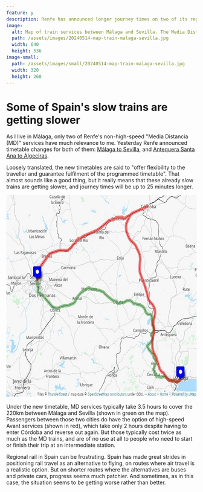 ```yaml
---
feature: y
description: Renfe has announced longer journey times on two of its regional routes in Andalucía.
image:
  alt: Map of train services between Málaga and Sevilla. The Media Distancia route is shown in green, and the longer but faster Avant route in red.
  path: /assets/images/20240514-map-train-malaga-sevilla.jpg
  width: 640
  height: 536
image-small:
  path: /assets/images/small/20240514-map-train-malaga-sevilla.jpg
  width: 320
  height: 268
---
```

# Some of Spain's slow trains are getting slower

As I live in Málaga, only two of Renfe's non-high-speed "Media Distancia (MD)" services have much relevance to me. Yesterday Renfe announced timetable changes for both of them: [Málaga to Sevilla](https://www.renfe.com/es/es/grupo-renfe/comunicacion/renfe-al-dia/sala-de-prensa/andalucia/renfe-modifica-horarios-media-distancia-sevilla-malaga), and [Antequera Santa Ana to Algeciras](https://www.renfe.com/es/es/grupo-renfe/comunicacion/renfe-al-dia/sala-de-prensa/andalucia/renfe-modifica-horarios-media-distancia-algeciras-antequera-santa-ana-desde-18-mayo).

Loosely translated, the new timetables are said to "offer flexibility to the traveller and guarantee fulfilment of the programmed timetable". That almost sounds like a good thing, but it really means that these already slow trains are getting slower, and journey times will be up to 25 minutes longer.

<img alt="Map of train services between Málaga and Sevilla. The Media Distancia route is shown in green, and the longer but faster Avant route in red." src="/assets/images/20240514-map-train-malaga-sevilla.jpg" width="640" height="535">

Under the new timetable, MD services typically take 3.5 hours to cover the 220km between Málaga and Sevilla (shown in green on the map). Passengers between those two cities do have the option of high-speed Avant services (shown in red), which take only 2 hours despite having to enter Córdoba and reverse out again. But those typically cost twice as much as the MD trains, and are of no use at all to people who need to start or finish their trip at an intermediate station.  

Regional rail in Spain can be frustrating. Spain has made great strides in positioning rail travel as an alternative to flying, on routes where air travel is a realistic option. But on shorter routes where the alternatives are buses and private cars, progress seems much patchier. And sometimes, as in this case, the situation seems to be getting worse rather than better.